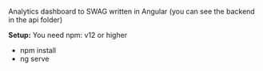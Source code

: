 Analytics dashboard to SWAG written in Angular 
(you can see the backend in the api folder)

**Setup:**
You need npm: v12 or higher
- npm install
- ng serve
